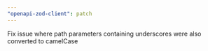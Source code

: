 ```yaml
---
"openapi-zod-client": patch
---
```


Fix issue where path parameters containing underscores were also converted to camelCase
